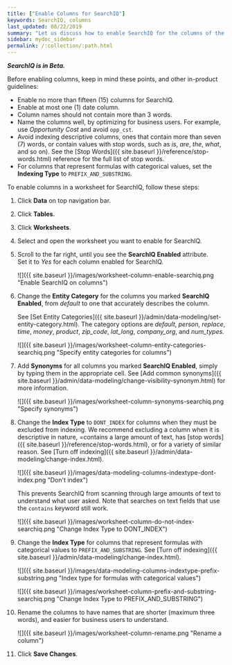 ```yaml
---
title: ["Enable Columns for SearchIQ"]
keywords: SearchIQ, columns
last_updated: 08/22/2019
summary: "Let us discuss how to enable SearchIQ for the columns of the data source."
sidebar: mydoc_sidebar
permalink: /:collection/:path.html
---
```

***SearchIQ is in Beta.***

Before enabling columns, keep in mind these points, and other in-product guidelines:
- Enable no more than fifteen (15) columns for SearchIQ.
- Enable at most one (1) date column.
- Column names should not contain more than 3 words.
- Name the columns well, by optimizing for business users. For example, use _Opportunity Cost_ and avoid `opp_cst`.   
- Avoid indexing descriptive columns, ones that contain more than seven (7) words, or contain values with stop words, such as _is_, _are_, _the_, _what_, and so on). See the [Stop Words]({{ site.baseurl }}/reference/stop-words.html) reference for the full list of stop words.
- For columns that represent formulas with categorical values, set the **Indexing Type** to `PREFIX_AND_SUBSTRING`.

To enable columns in a worksheet for SearchIQ, follow these steps:
1.  Click **Data** on top navigation bar.
2.  Click **Tables**.
3.  Click **Worksheets**.
4.  Select and open the worksheet you want to enable for SearchIQ.
5.  Scroll to the far right, until you see the **SearchIQ Enabled** attribute.  
    Set it to _Yes_ for each column enabled for SearchIQ.   

    ![]({{ site.baseurl }}/images/worksheet-column-enable-searchiq.png "Enable SearchIQ on columns")

6.  Change the **Entity Category** for the columns you marked **SearchIQ Enabled**, from _default_ to one that accurately describes the column.  

    See [Set Entity Categories]({{ site.baseurl }}/admin/data-modeling/set-entity-category.html). The category options are <em>default</em>, <em>person</em>, <em>replace</em>, <em>time</em>, <em>money</em>, <em>product</em>, <em>zip_code</em>, <em>lat_long</em>, <em>company_org</em>, and <em>num_types</em>.

    ![]({{ site.baseurl }}/images/worksheet-column-entity-categories-searchiq.png "Specify entity categories for columns")

7.  Add **Synonyms** for all columns you marked **SearchIQ Enabled**, simply by typing them in the appropriate cell.  See [Add common synonyms]({{ site.baseurl }}/admin/data-modeling/change-visibility-synonym.html) for more information.  

    ![]({{ site.baseurl }}/images/worksheet-column-synonyms-searchiq.png "Specify synonyms")

8.  Change the **Index Type** to `DONT_INDEX` for columns when they must be excluded from indexing. We recommend excluding a column when it is descriptive in nature, =contains a large amount of text, has [stop words]({{ site.baseurl }}/reference/stop-words.html), or for a variety of similar reason.  See [Turn off indexing]({{ site.baseurl }}/admin/data-modeling/change-index.html).  

     ![]({{ site.baseurl }}/images/data-modeling-columns-indextype-dont-index.png "Don't index")

     This prevents SearchIQ from scanning through large amounts of text to understand what user asked. Note that searches on text fields that use the `contains` keyword still work.  

     ![]({{ site.baseurl }}/images/worksheet-column-do-not-index-searchiq.png "Change Index Type to DONT_INDEX")

9.  Change the **Index Type** for columns that represent formulas with categorical values to `PREFIX_AND_SUBSTRING`. See [Turn off indexing]({{ site.baseurl }}/admin/data-modeling/change-index.html).

     ![]({{ site.baseurl }}/images/data-modeling-columns-indextype-prefix-substring.png "Index type for formulas with categorical values")

     ![]({{ site.baseurl }}/images/worksheet-column-prefix-and-substring-searchiq.png "Change Index Type to PREFIX_AND_SUBSTRING")

10. Rename the columns to have names that are shorter (maximum three words), and easier for business users to understand.  

      ![]({{ site.baseurl }}/images/worksheet-column-rename.png "Rename a column")

11. Click **Save Changes**.
